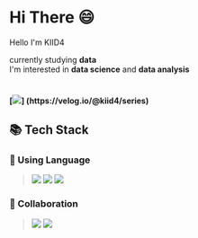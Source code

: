 <h1> Hi There 😄 </h1>

Hello I'm KIID4 

currently studying **data** <br>
I'm interested in **data science** and **data analysis** <br><br>

<h4> [<img src="https://img.shields.io/badge/Velog-20C997?style=flat-square&logo=velog&logoColor=white"/>] (https://velog.io/@kiid4/series) </h4>

<h2> 📚 Tech Stack </h2>

### 📂 Using Language
> <img src="https://img.shields.io/badge/python-3670A0?style=for-the-badge&logo=python&logoColor=ffdd54"> <img src="https://img.shields.io/badge/java-%23ED8B00.svg?style=for-the-badge&logo=openjdk&logoColor=white">
> <img src="https://img.shields.io/badge/kotlin-%237F52FF.svg?style=for-the-badge&logo=kotlin&logoColor=white"> 

### 📂 Collaboration
> <img src="https://img.shields.io/badge/Notion-000000?style=for-the-badge&logo=Notion&logoColor=white"> <img src="https://img.shields.io/badge/Figma-F24E1E?style=for-the-badge&logo=Figma&logoColor=white">
